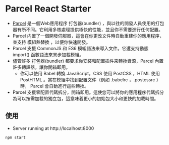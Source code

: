 # Parcel React Starter

- [Parcel](http://www.css88.com/doc/parcel/getting_started.html) 是一個Web應用程序 打包器(bundler) ，與以往的開發人員使用的打包器有所不同。它利用多核處理提供極快的性能，並且你不需要進行任何配置。
- Parcel 内置了一個開發伺服器，這會在你更改文件時自動重建你的應用程序，並支持 模組熱替換 ，以便你快速開發。
- Parcel 支援 CommonJS 和 ES6 模組語法来導入文件。它還支持動態 import() 函數語法來異步加載模組。
- 儘管許多 打包器(bundler) 都要求你安装和配置插件来轉換資源，Parcel 內置許多轉譯器，讓你開箱即用。
    - 你可以使用 Babel 轉換 JavaScript，CSS 使用 PostCSS ，HTML 使用 PostHTML 。當在模組中找到配置文件（例如 .babelrc ，.postcssrc ）時， Parcel 會自動進行這些轉換。
- Parcel 支援零配置代碼拆分，開箱即用。這使您可以將你的應用程序代碼拆分為可以按需加載的獨立包，這意味着更小的初始包大小和更快的加載時間。


## 使用

- Server running at http://localhost:8000

```
npm start
```
